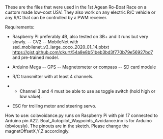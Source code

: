 These are the files that were used in the 1st Agean Ro-Boat Race on a custom made low-cost USV.
They also work on any electric R/C vehicle or any R/C that can be controlled by a PWM receiver.

Requirements:
- Raspberry Pi preferably 4B, also tested on 3B+ and it runs but very slowly.
-- CV2
-- MobileNet with ssd_mobilenet_v3_large_coco_2020_01_14.pbtxt https://gist.github.com/dkurt/54a8e8b51beb3bd3f770b79e56927bd7 and pre-trained model.
  
- Arduino Mega
-- GPS
-- Magnetometer or compass
-- SD card module
  
- R/C transmitter with at least 4 channels.
- - Channel 3 and 4 must be able to use as toggle switch (hold high or low value).

- ESC for trolling motor and steering servo.

How to use:
colavoidance.py runs on Raspberry Pi with pin 17 connected to Arduino pin A22.
Boat_Autopilot_Waypoints_Avoidance.ino is for Arduino (obviously). The pinouts are in the sketch.
Please change the magnetOffsetX,Y,Z accordingly.
